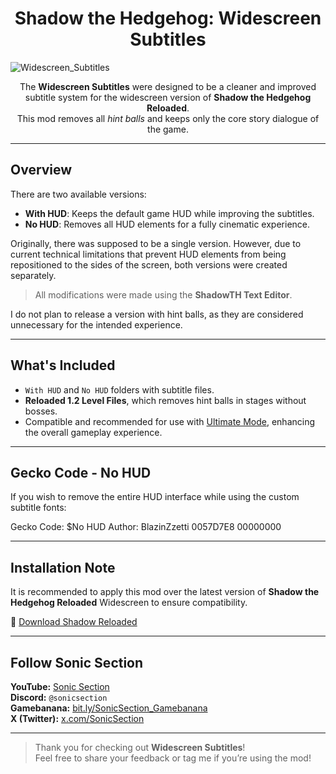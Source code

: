 <h1 align="center"><strong>Shadow the Hedgehog: Widescreen Subtitles</strong></h1>

![Widescreen_Subtitles](https://github.com/user-attachments/assets/SEU-ID-AQUI/IMAGEM-AQUI.png)

<p align="center">
  The <strong>Widescreen Subtitles</strong> were designed to be a cleaner and improved subtitle system for the widescreen version of <strong>Shadow the Hedgehog Reloaded</strong>.<br>
  This mod removes all <em>hint balls</em> and keeps only the core story dialogue of the game.
</p>

---

## Overview

There are two available versions:

- <strong>With HUD</strong>: Keeps the default game HUD while improving the subtitles.
- <strong>No HUD</strong>: Removes all HUD elements for a fully cinematic experience.

Originally, there was supposed to be a single version. However, due to current technical limitations that prevent HUD elements from being repositioned to the sides of the screen, both versions were created separately.

> All modifications were made using the <strong>ShadowTH Text Editor</strong>.

I do not plan to release a version with hint balls, as they are considered unnecessary for the intended experience.

---

## What's Included

- `With HUD` and `No HUD` folders with subtitle files.
- **Reloaded 1.2 Level Files**, which removes hint balls in stages without bosses.
- Compatible and recommended for use with [Ultimate Mode](https://github.com/sonicsection/ShdTH-UltimateMode), enhancing the overall gameplay experience.

---

## Gecko Code - No HUD

If you wish to remove the entire HUD interface while using the custom subtitle fonts:

Gecko Code: $No HUD
Author: BlazinZzetti
0057D7E8 00000000


---

## Installation Note

It is recommended to apply this mod over the latest version of **Shadow the Hedgehog Reloaded** Widescreen to ensure compatibility.

🔗 [Download Shadow Reloaded](https://github.com/ShadowTheHedgehogHacking/ShdTH-Reloaded)

---

## Follow Sonic Section

**YouTube:** [Sonic Section](https://bit.ly/SonicSection)  
**Discord:** `@sonicsection`  
**Gamebanana:** [bit.ly/SonicSection_Gamebanana](https://bit.ly/SonicSection_Gamebanana)  
**X (Twitter):** [x.com/SonicSection](https://x.com/SonicSection)

---

> Thank you for checking out <strong>Widescreen Subtitles</strong>!  
> Feel free to share your feedback or tag me if you’re using the mod!
